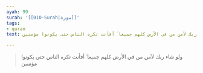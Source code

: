 ```yaml
---
ayah: 99
surah: '[[010-Surah|سورة]]'
tags:
- quran
text: ولو شاء ربك لآمن من في الأرض كلهم جميعا ۚ أفأنت تكره الناس حتى يكونوا مؤمنين

---
```

> ولو شاء ربك لآمن من في الأرض كلهم جميعا ۚ أفأنت تكره الناس حتى يكونوا مؤمنين
